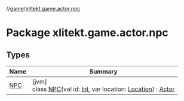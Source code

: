//[game](../../index.md)/[xlitekt.game.actor.npc](index.md)

# Package xlitekt.game.actor.npc

## Types

| Name | Summary |
|---|---|
| [NPC](-n-p-c/index.md) | [jvm]<br>class [NPC](-n-p-c/index.md)(val id: [Int](https://kotlinlang.org/api/latest/jvm/stdlib/kotlin/-int/index.html), var location: [Location](../xlitekt.game.world.map/-location/index.md)) : [Actor](../xlitekt.game.actor/-actor/index.md) |
